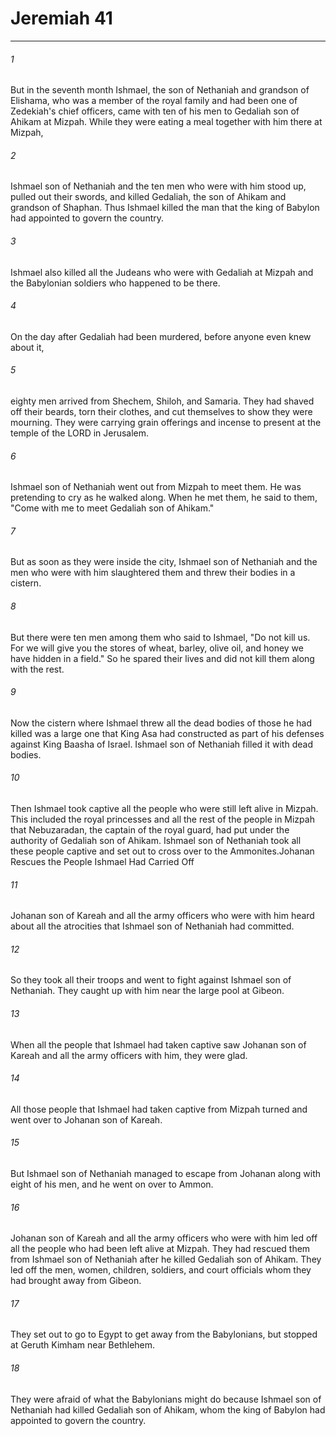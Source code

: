 # Jeremiah 41
***



###### 1 
But in the seventh month Ishmael, the son of Nethaniah and grandson of Elishama, who was a member of the royal family and had been one of Zedekiah's chief officers, came with ten of his men to Gedaliah son of Ahikam at Mizpah. While they were eating a meal together with him there at Mizpah, 

###### 2 
Ishmael son of Nethaniah and the ten men who were with him stood up, pulled out their swords, and killed Gedaliah, the son of Ahikam and grandson of Shaphan. Thus Ishmael killed the man that the king of Babylon had appointed to govern the country. 

###### 3 
Ishmael also killed all the Judeans who were with Gedaliah at Mizpah and the Babylonian soldiers who happened to be there. 

###### 4 
On the day after Gedaliah had been murdered, before anyone even knew about it, 

###### 5 
eighty men arrived from Shechem, Shiloh, and Samaria. They had shaved off their beards, torn their clothes, and cut themselves to show they were mourning. They were carrying grain offerings and incense to present at the temple of the LORD in Jerusalem. 

###### 6 
Ishmael son of Nethaniah went out from Mizpah to meet them. He was pretending to cry as he walked along. When he met them, he said to them, "Come with me to meet Gedaliah son of Ahikam." 

###### 7 
But as soon as they were inside the city, Ishmael son of Nethaniah and the men who were with him slaughtered them and threw their bodies in a cistern. 

###### 8 
But there were ten men among them who said to Ishmael, "Do not kill us. For we will give you the stores of wheat, barley, olive oil, and honey we have hidden in a field." So he spared their lives and did not kill them along with the rest. 

###### 9 
Now the cistern where Ishmael threw all the dead bodies of those he had killed was a large one that King Asa had constructed as part of his defenses against King Baasha of Israel. Ishmael son of Nethaniah filled it with dead bodies. 

###### 10 
Then Ishmael took captive all the people who were still left alive in Mizpah. This included the royal princesses and all the rest of the people in Mizpah that Nebuzaradan, the captain of the royal guard, had put under the authority of Gedaliah son of Ahikam. Ishmael son of Nethaniah took all these people captive and set out to cross over to the Ammonites.Johanan Rescues the People Ishmael Had Carried Off 

###### 11 
Johanan son of Kareah and all the army officers who were with him heard about all the atrocities that Ishmael son of Nethaniah had committed. 

###### 12 
So they took all their troops and went to fight against Ishmael son of Nethaniah. They caught up with him near the large pool at Gibeon. 

###### 13 
When all the people that Ishmael had taken captive saw Johanan son of Kareah and all the army officers with him, they were glad. 

###### 14 
All those people that Ishmael had taken captive from Mizpah turned and went over to Johanan son of Kareah. 

###### 15 
But Ishmael son of Nethaniah managed to escape from Johanan along with eight of his men, and he went on over to Ammon. 

###### 16 
Johanan son of Kareah and all the army officers who were with him led off all the people who had been left alive at Mizpah. They had rescued them from Ishmael son of Nethaniah after he killed Gedaliah son of Ahikam. They led off the men, women, children, soldiers, and court officials whom they had brought away from Gibeon. 

###### 17 
They set out to go to Egypt to get away from the Babylonians, but stopped at Geruth Kimham near Bethlehem. 

###### 18 
They were afraid of what the Babylonians might do because Ishmael son of Nethaniah had killed Gedaliah son of Ahikam, whom the king of Babylon had appointed to govern the country.
